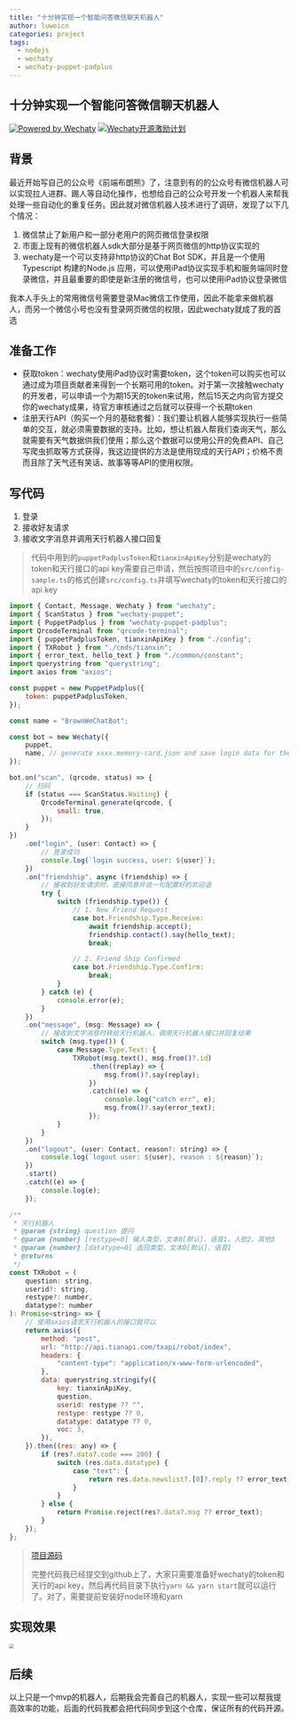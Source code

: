 ```yaml
---
title: "十分钟实现一个智能问答微信聊天机器人"
author: luweicn
categories: project
tags:
  - nodejs
  - wechaty
  - wechaty-puppet-padplus
---
```


## 十分钟实现一个智能问答微信聊天机器人

[![Powered by Wechaty](https://img.shields.io/badge/Powered%20By-Wechaty-green.svg)](https://github.com/chatie/wechaty)
[![Wechaty开源激励计划](https://img.shields.io/badge/Wechaty-开源激励计划-green.svg)](https://github.com/juzibot/Welcome/wiki/Everything-about-Wechaty)

## 背景

最近开始写自己的公众号《前端布朗熊》了，注意到有的的公众号有微信机器人可以实现拉人进群、踢人等自动化操作，也想给自己的公众号开发一个机器人来帮我处理一些自动化的重复任务。因此就对微信机器人技术进行了调研，发现了以下几个情况：

1. 微信禁止了新用户和一部分老用户的网页微信登录权限
2. 市面上现有的微信机器人sdk大部分是基于网页微信的http协议实现的
3. wechaty是一个可以支持非http协议的Chat Bot SDK，并且是一个使用Typescript 构建的Node.js 应用，可以使用iPad协议实现手机和服务端同时登录微信，并且最重要的即使是新注册的微信号，也可以使用iPad协议登录微信

我本人手头上的常用微信号需要登录Mac微信工作使用，因此不能拿来做机器人，而另一个微信小号也没有登录网页微信的权限，因此wechaty就成了我的首选

## 准备工作

- 获取token：wechaty使用iPad协议时需要token，这个token可以购买也可以通过成为项目贡献者来得到一个长期可用的token。对于第一次接触wechaty的开发者，可以申请一个为期15天的token来试用，然后15天之内向官方提交你的wechaty成果，待官方审核通过之后就可以获得一个长期token
- 注册天行API（购买一个月的基础套餐）：我们要让机器人能够实现执行一些简单的交互，就必须需要数据的支持。比如，想让机器人帮我们查询天气，那么就需要有天气数据供我们使用；那么这个数据可以使用公开的免费API、自己写爬虫抓取等方式获得，我这边提供的方法是使用现成的天行API；价格不贵而且除了天气还有笑话、故事等等API的使用权限。

## 写代码

1. 登录
2. 接收好友请求
3. 接收文字消息并调用天行机器人接口回复

> 代码中用到的`puppetPadplusToken`和`tianxinApiKey`分别是wechaty的token和天行接口的api key需要自己申请，然后按照项目中的`src/config-sample.ts`的格式创建`src/config.ts`并填写wechaty的token和天行接口的api key

```javascript
import { Contact, Message, Wechaty } from "wechaty";
import { ScanStatus } from "wechaty-puppet";
import { PuppetPadplus } from "wechaty-puppet-padplus";
import QrcodeTerminal from "qrcode-terminal";
import { puppetPadplusToken, tianxinApiKey } from "./config";
import { TXRobot } from "./cmds/tianxin";
import { error_text, hello_text } from "./common/constant";
import querystring from "querystring";
import axios from "axios";

const puppet = new PuppetPadplus({
    token: puppetPadplusToken,
});

const name = "BrownWeChatBot";

const bot = new Wechaty({
    puppet,
    name, // generate xxxx.memory-card.json and save login data for the next login
});

bot.on("scan", (qrcode, status) => {
    // 扫码
    if (status === ScanStatus.Waiting) {
        QrcodeTerminal.generate(qrcode, {
            small: true,
        });
    }
})
    .on("login", (user: Contact) => {
        // 登录成功
        console.log(`login success, user: ${user}`);
    })
    .on("friendship", async (friendship) => {
        // 接收到好友请求时，直接同意并说一句配置好的欢迎语
        try {
            switch (friendship.type()) {
                // 1. New Friend Request
                case bot.Friendship.Type.Receive:
                    await friendship.accept();
                    friendship.contact().say(hello_text);
                    break;

                // 2. Friend Ship Confirmed
                case bot.Friendship.Type.Confirm:
                    break;
            }
        } catch (e) {
            console.error(e);
        }
    })
    .on("message", (msg: Message) => {
        // 接收到文字消息时转给天行机器人，调用天行机器人接口并回复结果
        switch (msg.type()) {
            case Message.Type.Text: {
                TXRobot(msg.text(), msg.from()?.id)
                    .then((replay) => {
                        msg.from()?.say(replay);
                    })
                    .catch((e) => {
                        console.log("catch err", e);
                        msg.from()?.say(error_text);
                    });
            }
        }
    })
    .on("logout", (user: Contact, reason?: string) => {
        console.log(`logout user: ${user}, reason : ${reason}`);
    })
    .start()
    .catch((e) => {
        console.log(e);
    });

/**
 * 天行机器人
 * @param {string} question 提问
 * @param {number} [restype=0] 输入类型，文本0[默认]、语音1、人脸2、其他3
 * @param {number} [datatype=0] 返回类型，文本0[默认]、语音1
 * @returns
 */
const TXRobot = (
    question: string,
    userid?: string,
    restype?: number,
    datatype?: number
): Promise<string> => {
    // 使用axios请求天行机器人的接口就可以
    return axios({
        method: "post",
        url: "http://api.tianapi.com/txapi/robot/index",
        headers: {
            "content-type": "application/x-www-form-urlencoded",
        },
        data: querystring.stringify({
            key: tianxinApiKey,
            question,
            userid: restype ?? "",
            restype: restype ?? 0,
            datatype: datatype ?? 0,
            voc: 3,
        }),
    }).then((res: any) => {
        if (res?.data?.code === 200) {
            switch (res.data.datatype) {
                case "text": {
                    return res.data.newslist?.[0]?.reply ?? error_text;
                }
            }
        } else {
            return Promise.reject(res?.data?.msg ?? error_text);
        }
    });
};

```

> [项目源码](https://github.com/luweiCN/fe-brown-bot)
>
> 完整代码我已经提交到github上了，大家只需要准备好wechaty的token和天行的api key，然后再代码目录下执行`yarn && yarn start`就可以运行了。对了，需要提前安装好node环境和yarn

## 实现效果

<img src="http://image.beyi.wang/darlk.mp4" style="zoom: 50%;" />

## 后续

以上只是一个mvp的机器人，后期我会完善自己的机器人，实现一些可以帮我提高效率的功能，后面的代码我都会把代码同步到这个仓库，保证所有的代码开源。
